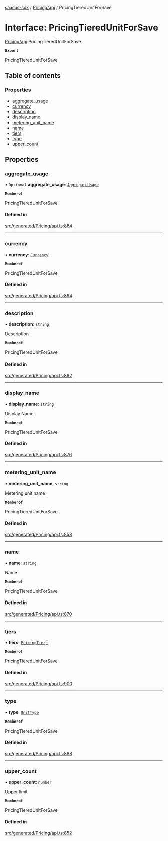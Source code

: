 [saasus-sdk](../README.md) / [Pricing/api](../modules/Pricing_api.md) / PricingTieredUnitForSave

# Interface: PricingTieredUnitForSave

[Pricing/api](../modules/Pricing_api.md).PricingTieredUnitForSave

**`Export`**

PricingTieredUnitForSave

## Table of contents

### Properties

- [aggregate\_usage](Pricing_api.PricingTieredUnitForSave.md#aggregate_usage)
- [currency](Pricing_api.PricingTieredUnitForSave.md#currency)
- [description](Pricing_api.PricingTieredUnitForSave.md#description)
- [display\_name](Pricing_api.PricingTieredUnitForSave.md#display_name)
- [metering\_unit\_name](Pricing_api.PricingTieredUnitForSave.md#metering_unit_name)
- [name](Pricing_api.PricingTieredUnitForSave.md#name)
- [tiers](Pricing_api.PricingTieredUnitForSave.md#tiers)
- [type](Pricing_api.PricingTieredUnitForSave.md#type)
- [upper\_count](Pricing_api.PricingTieredUnitForSave.md#upper_count)

## Properties

### aggregate\_usage

• `Optional` **aggregate\_usage**: [`AggregateUsage`](../enums/Pricing_api.AggregateUsage.md)

**`Memberof`**

PricingTieredUnitForSave

#### Defined in

[src/generated/Pricing/api.ts:864](https://github.com/saasus-platform/saasus-sdk-javascript/blob/997c544/src/generated/Pricing/api.ts#L864)

___

### currency

• **currency**: [`Currency`](../enums/Pricing_api.Currency.md)

**`Memberof`**

PricingTieredUnitForSave

#### Defined in

[src/generated/Pricing/api.ts:894](https://github.com/saasus-platform/saasus-sdk-javascript/blob/997c544/src/generated/Pricing/api.ts#L894)

___

### description

• **description**: `string`

Description

**`Memberof`**

PricingTieredUnitForSave

#### Defined in

[src/generated/Pricing/api.ts:882](https://github.com/saasus-platform/saasus-sdk-javascript/blob/997c544/src/generated/Pricing/api.ts#L882)

___

### display\_name

• **display\_name**: `string`

Display Name

**`Memberof`**

PricingTieredUnitForSave

#### Defined in

[src/generated/Pricing/api.ts:876](https://github.com/saasus-platform/saasus-sdk-javascript/blob/997c544/src/generated/Pricing/api.ts#L876)

___

### metering\_unit\_name

• **metering\_unit\_name**: `string`

Metering unit name

**`Memberof`**

PricingTieredUnitForSave

#### Defined in

[src/generated/Pricing/api.ts:858](https://github.com/saasus-platform/saasus-sdk-javascript/blob/997c544/src/generated/Pricing/api.ts#L858)

___

### name

• **name**: `string`

Name

**`Memberof`**

PricingTieredUnitForSave

#### Defined in

[src/generated/Pricing/api.ts:870](https://github.com/saasus-platform/saasus-sdk-javascript/blob/997c544/src/generated/Pricing/api.ts#L870)

___

### tiers

• **tiers**: [`PricingTier`](Pricing_api.PricingTier.md)[]

**`Memberof`**

PricingTieredUnitForSave

#### Defined in

[src/generated/Pricing/api.ts:900](https://github.com/saasus-platform/saasus-sdk-javascript/blob/997c544/src/generated/Pricing/api.ts#L900)

___

### type

• **type**: [`UnitType`](../enums/Pricing_api.UnitType.md)

**`Memberof`**

PricingTieredUnitForSave

#### Defined in

[src/generated/Pricing/api.ts:888](https://github.com/saasus-platform/saasus-sdk-javascript/blob/997c544/src/generated/Pricing/api.ts#L888)

___

### upper\_count

• **upper\_count**: `number`

Upper limit

**`Memberof`**

PricingTieredUnitForSave

#### Defined in

[src/generated/Pricing/api.ts:852](https://github.com/saasus-platform/saasus-sdk-javascript/blob/997c544/src/generated/Pricing/api.ts#L852)
